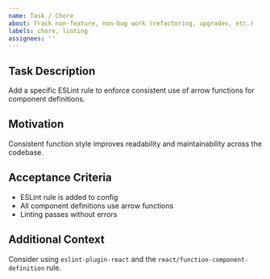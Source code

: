 ```yaml
---
name: Task / Chore
about: Track non-feature, non-bug work (refactoring, upgrades, etc.)
labels: chore, linting
assignees: ''
---
```


## Task Description

Add a specific ESLint rule to enforce consistent use of arrow functions for component definitions.

## Motivation

Consistent function style improves readability and maintainability across the codebase.

## Acceptance Criteria

- ESLint rule is added to config
- All component definitions use arrow functions
- Linting passes without errors

## Additional Context

Consider using `eslint-plugin-react` and the `react/function-component-definition` rule.
